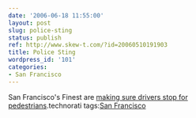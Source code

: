 ```yaml
---
date: '2006-06-18 11:55:00'
layout: post
slug: police-sting
status: publish
ref: http://www.skew-t.com/?id=20060510191903
title: Police Sting
wordpress_id: '101'
categories:
- San Francisco
---
```


San Francisco's Finest are [making sure drivers stop for pedestrians](http://www.skew-t.com/?id=20060510191903).technorati tags:[San Francisco](http://technorati.com/tag/San%20Francisco)
